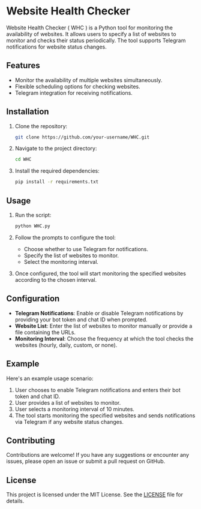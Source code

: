 # Website Health Checker

Website Health Checker ( WHC ) is a Python tool for monitoring the availability of websites. It allows users to specify a list of websites to monitor and checks their status periodically. The tool supports Telegram notifications for website status changes.

## Features

- Monitor the availability of multiple websites simultaneously.
- Flexible scheduling options for checking websites.
- Telegram integration for receiving notifications.

## Installation

1. Clone the repository:

    ```bash
    git clone https://github.com/your-username/WHC.git
    ```

2. Navigate to the project directory:

    ```bash
    cd WHC
    ```

3. Install the required dependencies:

    ```bash
    pip install -r requirements.txt
    ```

## Usage

1. Run the script:

    ```bash
    python WHC.py
    ```

2. Follow the prompts to configure the tool:
   - Choose whether to use Telegram for notifications.
   - Specify the list of websites to monitor.
   - Select the monitoring interval.

3. Once configured, the tool will start monitoring the specified websites according to the chosen interval.

## Configuration

- **Telegram Notifications**: Enable or disable Telegram notifications by providing your bot token and chat ID when prompted.
- **Website List**: Enter the list of websites to monitor manually or provide a file containing the URLs.
- **Monitoring Interval**: Choose the frequency at which the tool checks the websites (hourly, daily, custom, or none).

## Example

Here's an example usage scenario:

1. User chooses to enable Telegram notifications and enters their bot token and chat ID.
2. User provides a list of websites to monitor.
3. User selects a monitoring interval of 10 minutes.
4. The tool starts monitoring the specified websites and sends notifications via Telegram if any website status changes.

## Contributing

Contributions are welcome! If you have any suggestions or encounter any issues, please open an issue or submit a pull request on GitHub.

## License

This project is licensed under the MIT License. See the [LICENSE](LICENSE) file for details.
